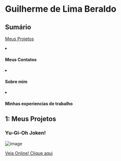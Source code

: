 <h1> Guilherme de Lima Beraldo </h1>
<h2>Sumário</h2>

  [Meus Projetos](#1-meus-projetos)
  <li><h4>Meus Contatos</h4></li>
  <li><h4>Sobre mim</h4></li>
  <li><h4>Minhas experiencias de trabalho</h4></li>


<h2>1: Meus Projetos</h2>
<h3>Yu-Gi-Oh Joken!</h3>

![image](https://github.com/Guilherme-Beraldo/teste-port/assets/119258473/55587277-94c3-4d4e-9c13-2601ee256cb5)

[Veja Online! Clique aqui](https://guilherme-beraldo.github.io/yu-gi-oh-joken/)
